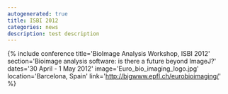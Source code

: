 ```yaml
---
autogenerated: true
title: ISBI 2012
categories: news
description: test description
---
```


{% include conference title='BioImage Analysis Workshop, ISBI 2012' section='Bioimage analysis software: is there a future beyond ImageJ?' dates='30 April - 1 May 2012' image='Euro\_bio\_imaging\_logo.jpg' location='Barcelona, Spain' link='http://bigwww.epfl.ch/eurobioimaging/' %}
